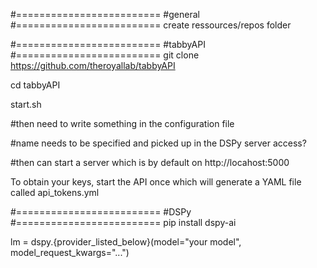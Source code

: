 #=========================
#general
#=========================
create ressources/repos folder

#=========================
#tabbyAPI
#=========================
git clone https://github.com/theroyallab/tabbyAPI

cd tabbyAPI

start.sh

#then need to write something in the configuration file

#name needs to be specified and picked up in the DSPy server access?


#then can start a server which is by default on http://locahost:5000

To obtain your keys, start the API once which will generate a YAML file called api_tokens.yml

#=========================
#DSPy
#=========================
pip install dspy-ai



lm = dspy.{provider_listed_below}(model="your model", model_request_kwargs="...")